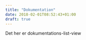 ```yaml
---
title: "Dokumentation"
date: 2018-02-01T08:52:43+01:00
draft: true
---
```


Det her er dokumentations-list-view
